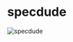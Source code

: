 # specdude

![specdude](https://github.com/aratheunseen/specdude/assets/62181222/2eb81c15-daca-4d9c-9c87-e6df6fdce416)
